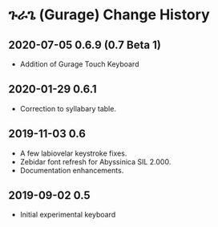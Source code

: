 # ጉራጌ (Gurage) Change History

## 2020-07-05 0.6.9 (0.7 Beta 1)
* Addition of Gurage Touch Keyboard

## 2020-01-29 0.6.1
* Correction to syllabary table.

## 2019-11-03 0.6
* A few labiovelar keystroke fixes.
* Zebidar font refresh for Abyssinica SIL 2.000.
* Documentation enhancements.

## 2019-09-02 0.5
* Initial experimental keyboard

